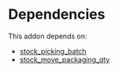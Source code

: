 # Dependencies

This addon depends on:

- [stock_picking_batch](https://github.com/bringout/oca-ocb-warehouse/tree/3e067eb100be2ddf743af8f74cbee58df4eb6bb0/odoo-bringout-oca-ocb-stock_picking_batch)
- [stock_move_packaging_qty](https://github.com/bringout/oca-workflow-process)
